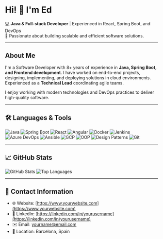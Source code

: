 # Hi! 👋 I'm Ed

💻 **Java & Full-stack Developer** | Experienced in React, Spring Boot, and DevOps  
🌟 Passionate about building scalable and efficient software solutions.  

---

## About Me

I'm a Software Developer with 8+ years of experience in **Java, Spring Boot, and Frontend development**. I have worked on end-to-end projects, designing, implementing, and deploying solutions in cloud environments. Experienced as a **Technical Lead** coordinating agile teams.  

I enjoy working with modern technologies and DevOps practices to deliver high-quality software.  

---

## 🛠️ Languages & Tools

![Java](https://img.shields.io/badge/-Java-007396?style=flat&logo=java&logoColor=white)
![Spring Boot](https://img.shields.io/badge/-SpringBoot-6DB33F?style=flat&logo=spring&logoColor=white)
![React](https://img.shields.io/badge/-React-61DAFB?style=flat&logo=react&logoColor=black)
![Angular](https://img.shields.io/badge/-Angular-DD0031?style=flat&logo=angular&logoColor=white)
![Docker](https://img.shields.io/badge/-Docker-2496ED?style=flat&logo=docker&logoColor=white)
![Jenkins](https://img.shields.io/badge/-Jenkins-D24939?style=flat&logo=jenkins&logoColor=white)
![Azure DevOps](https://img.shields.io/badge/-AzureDevOps-0078D7?style=flat&logo=azure-devops&logoColor=white)
![Ansible](https://img.shields.io/badge/-Ansible-EE0000?style=flat&logo=ansible&logoColor=white)
![GCP](https://img.shields.io/badge/-GCP-F9AB00?style=flat&logo=google-cloud&logoColor=white)
![OOP](https://img.shields.io/badge/-OOP-6A5ACD?style=flat)
![Design Patterns](https://img.shields.io/badge/-DesignPatterns-FF69B4?style=flat)
![Git](https://img.shields.io/badge/-Git-F05032?style=flat&logo=git&logoColor=white)

---

## 📈 GitHub Stats

![GitHub Stats](https://github-readme-stats.vercel.app/api?username=yourusername&show_icons=true&theme=radical)
![Top Languages](https://github-readme-stats.vercel.app/api/top-langs/?username=yourusername&layout=compact&theme=radical)

---

## 📍 Contact Information

- 🌐 Website: [https://www.yourwebsite.com](https://www.yourwebsite.com)  
- 🔗 LinkedIn: [https://linkedin.com/in/yourusername](https://linkedin.com/in/yourusername)  
- ✉️ Email: yourname@email.com  
- 📍 Location: Barcelona, Spain  

